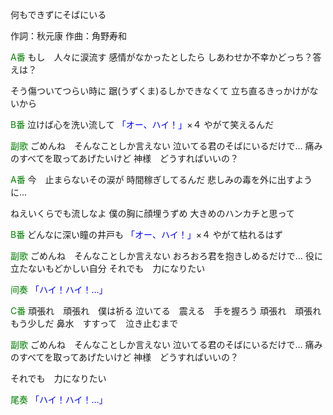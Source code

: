 何もできずにそばにいる

作詞：秋元康
作曲：角野寿和

<font color=green>A番</font>
もし　人々に涙流す
感情がなかったとしたら
しあわせか不幸かどっち？答えは？

そう傷ついてつらい時に
踞(うずくま)るしかできなくて
立ち直るきっかけがないから

<font color=green>B番</font>
泣けば心を洗い流して <font color=blue>「オー、ハイ！」</font>×４ 
やがて笑えるんだ

<font color=green>副歌</font>
ごめんね　そんなことしか言えない
泣いてる君のそばにいるだけで…
痛みのすべてを取ってあげたいけど
神様　どうすればいいの？

<font color=green>A番</font>
今　止まらないその涙が
時間稼ぎしてるんだ
悲しみの毒を外に出すように…

ねえいくらでも流しなよ
僕の胸に顔埋うずめ
大きめのハンカチと思って

<font color=green>B番</font>
どんなに深い瞳の井戸も <font color=blue>「オー、ハイ！」</font>×４ 
やがて枯れるはず

<font color=green>副歌</font>
ごめんね　そんなことしか言えない
おろおろ君を抱きしめるだけで…
役に立たないもどかしい自分
それでも　力になりたい

<font color=green>间奏</font>
<font color=blue>「ハイ！ハイ！…」</font> 

<font color=green>C番</font>
頑張れ　頑張れ　僕は祈る
泣いてる　震える　手を握ろう
頑張れ　頑張れ　もう少しだ
鼻水　すすって　泣き止むまで

<font color=green>副歌</font>
ごめんね　そんなことしか言えない
泣いてる君のそばにいるだけで…
痛みのすべてを取ってあげたいけど
神様　どうすればいいの？

それでも　力になりたい

<font color=green>尾奏</font>
<font color=blue>「ハイ！ハイ！…」</font> 

